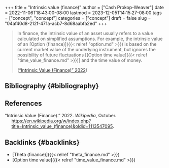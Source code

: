 +++
title = "Intrinsic value (finance)"
author = ["Cash Prokop-Weaver"]
date = 2022-11-06T18:43:00-08:00
lastmod = 2023-12-05T14:15:27-08:00
tags = ["concept", "concept"]
categories = ["concept"]
draft = false
slug = "04af40d8-212f-471a-acb7-8d68aabfa2ed"
+++

> In finance, the intrinsic value of an asset usually refers to a value calculated on simplified assumptions. For example, the intrinsic value of an [Option (finance)]({{< relref "option.md" >}}) is based on the current market value of the underlying instrument, but ignores the possibility of future fluctuations [[Option time value]({{< relref "time_value_finance.md" >}})] and the time value of money.
>
> (<a href="#citeproc_bib_item_1">“Intrinsic Value (Finance)” 2022</a>)


## Bibliography {#bibliography}

## References

<style>.csl-entry{text-indent: -1.5em; margin-left: 1.5em;}</style><div class="csl-bib-body">
  <div class="csl-entry"><a id="citeproc_bib_item_1"></a>“Intrinsic Value (Finance).” 2022. <i>Wikipedia</i>, October. <a href="https://en.wikipedia.org/w/index.php?title=Intrinsic_value_(finance)&oldid=1113547095">https://en.wikipedia.org/w/index.php?title=Intrinsic_value_(finance)&#38;oldid=1113547095</a>.</div>
</div>


## Backlinks {#backlinks}

-   [Theta (finance)]({{< relref "theta_finance.md" >}})
-   [Option time value]({{< relref "time_value_finance.md" >}})
